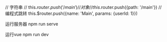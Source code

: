 // 字符串
// this.$router.push('/main')
// 对象
// this.$router.push({path: '/main'})
// 编程式跳转
this.$router.push({name: 'Main', params: {userId: 1}})


运行服务器
npm run serve

运行vue
npm run dev
